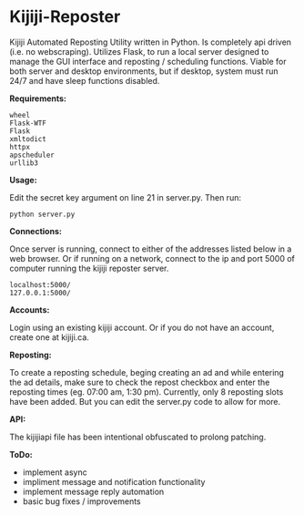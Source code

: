 # Kijiji-Reposter
Kijiji Automated Reposting Utility written in Python. Is completely api driven (i.e. no webscraping). Utilizes Flask, to run a local server designed to  manage the GUI interface and reposting / scheduling functions. Viable for both server and desktop environments, but if desktop, system must run 24/7 and have sleep functions disabled.


__Requirements:__
```
wheel
Flask-WTF
Flask
xmltodict
httpx
apscheduler
urllib3
```


__Usage:__

Edit the secret key argument on line 21 in server.py. Then run:
```
python server.py
```


__Connections:__

Once server is running, connect to either of the addresses listed below in a web browser. Or if running on a network, connect to the ip and port 5000 of computer running the kijiji reposter server.
```
localhost:5000/
127.0.0.1:5000/
```


__Accounts:__

Login using an existing kijiji account. Or if you do not have an account, create one at kijiji.ca.


__Reposting:__

To create a reposting schedule, beging creating an ad and while entering the ad details, make sure to check the repost checkbox and enter the reposting times (eg. 07:00 am, 1:30 pm). Currently, only 8 reposting slots have been added. But you can edit the server.py code to allow for more.


__API:__

The kijijiapi file has been intentional obfuscated to prolong patching.


__ToDo:__

- implement async
- impliment message and notification functionality
- implement message reply automation
- basic bug fixes / improvements
